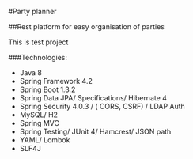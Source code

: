 #Party planner

##Rest platform for easy organisation of parties

This is test project

###Technologies:

- Java 8
- Spring Framework 4.2
- Spring Boot 1.3.2
- Spring Data JPA/ Specifications/ Hibernate 4
- Spring Security 4.0.3 / ( CORS, CSRF) / LDAP Auth
- MySQL/ H2
- Spring MVC
- Spring Testing/ JUnit 4/ Hamcrest/ JSON path
- YAML/ Lombok
- SLF4J
